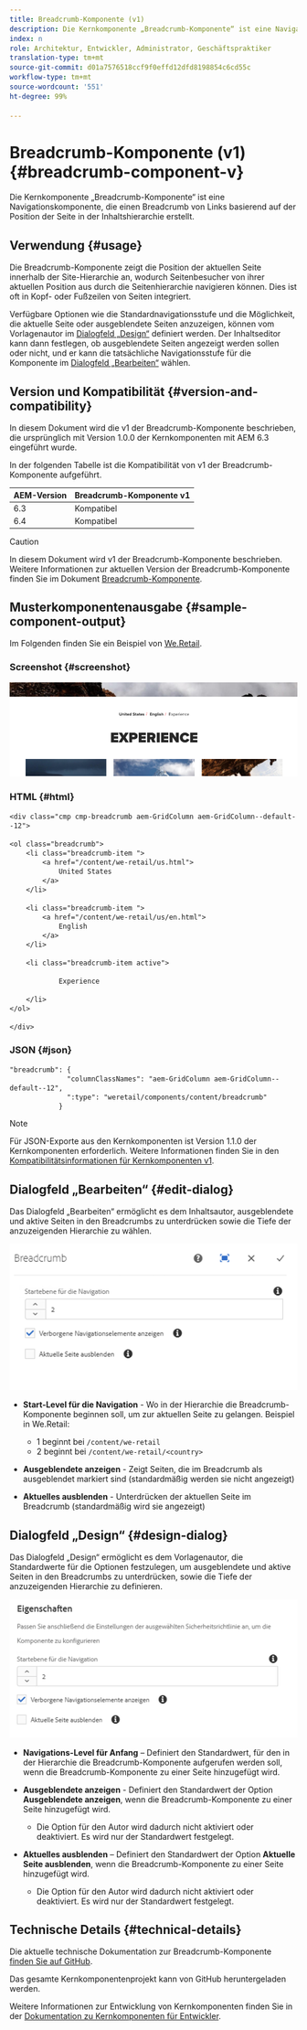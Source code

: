 ```yaml
---
title: Breadcrumb-Komponente (v1)
description: Die Kernkomponente „Breadcrumb-Komponente“ ist eine Navigationskomponente, die einen Breadcrumb von Links basierend auf der Position der Seite in der Inhaltshierarchie erstellt.
index: n
role: Architektur, Entwickler, Administrator, Geschäftspraktiker
translation-type: tm+mt
source-git-commit: d01a7576518ccf9f0effd12dfd8198854c6cd55c
workflow-type: tm+mt
source-wordcount: '551'
ht-degree: 99%

---
```



# Breadcrumb-Komponente (v1) {#breadcrumb-component-v}

Die Kernkomponente „Breadcrumb-Komponente“ ist eine Navigationskomponente, die einen Breadcrumb von Links basierend auf der Position der Seite in der Inhaltshierarchie erstellt.

## Verwendung {#usage}

Die Breadcrumb-Komponente zeigt die Position der aktuellen Seite innerhalb der Site-Hierarchie an, wodurch Seitenbesucher von ihrer aktuellen Position aus durch die Seitenhierarchie navigieren können. Dies ist oft in Kopf- oder Fußzeilen von Seiten integriert.

Verfügbare Optionen wie die Standardnavigationsstufe und die Möglichkeit, die aktuelle Seite oder ausgeblendete Seiten anzuzeigen, können vom Vorlagenautor im [Dialogfeld „Design“](#design-dialog) definiert werden. Der Inhaltseditor kann dann festlegen, ob ausgeblendete Seiten angezeigt werden sollen oder nicht, und er kann die tatsächliche Navigationsstufe für die Komponente im [Dialogfeld „Bearbeiten“](#edit-dialog) wählen.

## Version und Kompatibilität {#version-and-compatibility}

In diesem Dokument wird die v1 der Breadcrumb-Komponente beschrieben, die ursprünglich mit Version 1.0.0 der Kernkomponenten mit AEM 6.3 eingeführt wurde.

In der folgenden Tabelle ist die Kompatibilität von v1 der Breadcrumb-Komponente aufgeführt.

| AEM-Version | Breadcrumb-Komponente v1 |
|--- |--- |
| 6.3 | Kompatibel |
| 6.4 | Kompatibel |

>[!CAUTION]
>
>In diesem Dokument wird v1 der Breadcrumb-Komponente beschrieben.
>Weitere Informationen zur aktuellen Version der Breadcrumb-Komponente finden Sie im Dokument [Breadcrumb-Komponente](/help/components/breadcrumb.md).

## Musterkomponentenausgabe {#sample-component-output}

Im Folgenden finden Sie ein Beispiel von [We.Retail](https://helpx.adobe.com/de/experience-manager/6-4/sites/developing/using/we-retail.html).

### Screenshot {#screenshot}

![](/help/assets/chlimage_1-33.png)

### HTML {#html}

```
<div class="cmp cmp-breadcrumb aem-GridColumn aem-GridColumn--default--12">

<ol class="breadcrumb">
    <li class="breadcrumb-item ">
        <a href="/content/we-retail/us.html">
            United States
        </a>
    </li>

    <li class="breadcrumb-item ">
        <a href="/content/we-retail/us/en.html">
            English
        </a>
    </li>

    <li class="breadcrumb-item active">
        
            Experience
        
    </li>
</ol>
 
</div>
```

### JSON {#json}

```
"breadcrumb": {
              "columnClassNames": "aem-GridColumn aem-GridColumn--default--12",
              ":type": "weretail/components/content/breadcrumb"
            }
```

>[!NOTE]
>
>Für JSON-Exporte aus den Kernkomponenten ist Version 1.1.0 der Kernkomponenten erforderlich. Weitere Informationen finden Sie in den [Kompatibilitätsinformationen für Kernkomponenten v1](/help/versions.md).

## Dialogfeld „Bearbeiten“ {#edit-dialog}

Das Dialogfeld „Bearbeiten“ ermöglicht es dem Inhaltsautor, ausgeblendete und aktive Seiten in den Breadcrumbs zu unterdrücken sowie die Tiefe der anzuzeigenden Hierarchie zu wählen.

![](/help/assets/chlimage_1-34.png)

* **Start-Level für die Navigation** - Wo in der Hierarchie die Breadcrumb-Komponente beginnen soll, um zur aktuellen Seite zu gelangen. Beispiel in We.Retail:

   * 1 beginnt bei `/content/we-retail`
   * 2 beginnt bei `/content/we-retail/<country>`

* **Ausgeblendete anzeigen** - Zeigt Seiten, die im Breadcrumb als ausgeblendet markiert sind (standardmäßig werden sie nicht angezeigt)
* **Aktuelles ausblenden** - Unterdrücken der aktuellen Seite im Breadcrumb (standardmäßig wird sie angezeigt)

## Dialogfeld „Design“ {#design-dialog}

Das Dialogfeld „Design“ ermöglicht es dem Vorlagenautor, die Standardwerte für die Optionen festzulegen, um ausgeblendete und aktive Seiten in den Breadcrumbs zu unterdrücken, sowie die Tiefe der anzuzeigenden Hierarchie zu definieren.

![](/help/assets/chlimage_1-35.png)

* **Navigations-Level für Anfang** – Definiert den Standardwert, für den in der Hierarchie die Breadcrumb-Komponente aufgerufen werden soll, wenn die Breadcrumb-Komponente zu einer Seite hinzugefügt wird.
* **Ausgeblendete anzeigen** - Definiert den Standardwert der Option **Ausgeblendete anzeigen**, wenn die Breadcrumb-Komponente zu einer Seite hinzugefügt wird.

   * Die Option für den Autor wird dadurch nicht aktiviert oder deaktiviert. Es wird nur der Standardwert festgelegt.

* **Aktuelles ausblenden** – Definiert den Standardwert der Option **Aktuelle Seite ausblenden**, wenn die Breadcrumb-Komponente zu einer Seite hinzugefügt wird.

   * Die Option für den Autor wird dadurch nicht aktiviert oder deaktiviert. Es wird nur der Standardwert festgelegt.

## Technische Details {#technical-details}

Die aktuelle technische Dokumentation zur Breadcrumb-Komponente [finden Sie auf GitHub](https://github.com/adobe/aem-core-wcm-components/tree/master/content/src/content/jcr_root/apps/core/wcm/components/breadcrumb/v1/breadcrumb).

Das gesamte Kernkomponentenprojekt kann von GitHub heruntergeladen werden.

Weitere Informationen zur Entwicklung von Kernkomponenten finden Sie in der [Dokumentation zu Kernkomponenten für Entwickler](/help/developing/overview.md).
